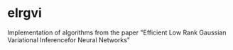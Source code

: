 # elrgvi
Implementation of algorithms from the paper "Efficient Low Rank Gaussian Variational Inferencefor Neural Networks"

